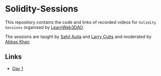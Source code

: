 # Solidity-Sessions

This repository contains the code and links of recorded videos for `Solidity Sessions` organised by [LearnWeb3DAO](https://twitter.com/LearnWeb3DAO). 

The sessions are taught by [Sahil Aujla](https://twitter.com/SahilAujla15) and [Larry Cutts](https://twitter.com/LarryCutts6) and moderated by [Abbas Khan](https://twitter.com/KhanAbbas201).

## Links 

- [Day 1]()
